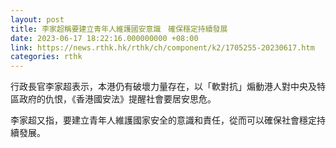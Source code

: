 ```yaml
---
layout: post
title: 李家超稱要建立青年人維護國安意識　確保穩定持續發展
date: 2023-06-17 18:22:16.000000000 +08:00
link: https://news.rthk.hk/rthk/ch/component/k2/1705255-20230617.htm
categories: rthk
---
```


行政長官李家超表示，本港仍有破壞力量存在，以「軟對抗」煽動港人對中央及特區政府的仇恨，《香港國安法》提醒社會要居安思危。

李家超又指，要建立青年人維護國家安全的意識和責任，從而可以確保社會穩定持續發展。
